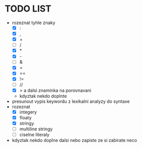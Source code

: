 # TODO LIST
- rozeznat tyhle znaky
  - [x] \:
  - [x] ,
  - [x] \+
  - [ ] /
  - [x] \*
  - [x] \-
  - [ ] \&
  - [X] \=
  - [X] ==
  - [X] !=
  - [ ] //
  - [X] \> a dalsi znaminka na porovnavani
  - kdyztak nekdo doplnte
- presunout vypis keywordu z lexikalni analyzy do syntaxe
- rozeznat 
  - [x] integery
  - [x] floaty
  - [X] stringy
  - [ ] multiline stringy
  - [ ] ciselne literaly
- kdyztak nekdo doplne dalsi nebo zapiste ze si zabirate neco
  